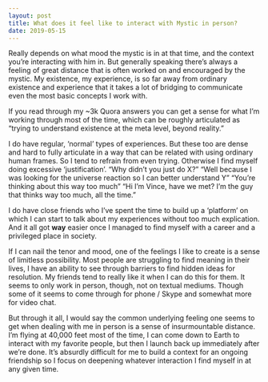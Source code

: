 ```yaml
---
layout: post
title: What does it feel like to interact with Mystic in person?
date: 2019-05-15
---
```


<p>Really depends on what mood the mystic is in at that time, and the context you’re interacting with him in. But generally speaking there’s always a feeling of great distance that is often worked on and encouraged by the mystic. My existence, my experience, is so far away from ordinary existence and experience that it takes a lot of bridging to communicate even the most basic concepts I work with.</p><p>If you read through my ~3k Quora answers you can get a sense for what I’m working through most of the time, which can be roughly articulated as “trying to understand existence at the meta level, beyond reality.”</p><p>I do have regular, ‘normal’ types of experiences. But these too are dense and hard to fully articulate in a way that can be related with using ordinary human frames. So I tend to refrain from even trying. Otherwise I find myself doing excessive ‘justification’. “Why didn’t you just do X?” “Well because I was looking for the universe reaction so I can better understand Y” “You’re thinking about this way too much” “Hi I’m Vince, have we met? I’m the guy that thinks way too much, all the time.”</p><p>I do have close friends who I’ve spent the time to build up a ‘platform’ on which I can start to talk about my experiences without too much explication. And it all got <b>way</b> easier once I managed to find myself with a career and a privileged place in society.</p><p>If I can nail the tenor and mood, one of the feelings I like to create is a sense of limitless possibility. Most people are struggling to find meaning in their lives, I have an ability to see through barriers to find hidden ideas for resolution. My friends tend to really like it when I can do this for them. It seems to only work in person, though, not on textual mediums. Though some of it seems to come through for phone / Skype and somewhat more for video chat.</p><p>But through it all, I would say the common underlying feeling one seems to get when dealing with me in person is a sense of insurmountable distance. I’m flying at 40,000 feet most of the time, I can come down to Earth to interact with my favorite people, but then I launch back up immediately after we’re done. It’s absurdly difficult for me to build a context for an ongoing friendship so I focus on deepening whatever interaction I find myself in at any given time.</p>
